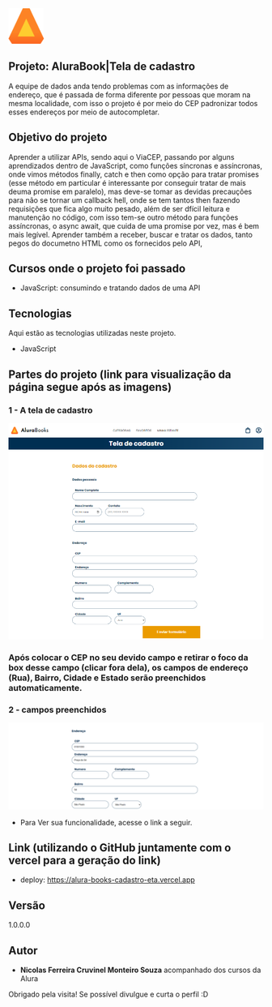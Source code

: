 <img src="https://github.com/NicolasFCruvinel/Trilha_Full_Stack/blob/main/Front-End/2.JavaScript%20para%20front%20end/AluraBook/img/Logo.svg" width="70px"/>

## Projeto: AluraBook|Tela de cadastro

A equipe de dados anda tendo problemas com as informações de endereço, que é passada de forma diferente por pessoas que moram na mesma localidade, com isso o projeto é por meio do CEP padronizar todos esses endereços por meio de autocompletar.

## Objetivo do projeto

Aprender a utilizar APIs, sendo aqui o ViaCEP, passando por alguns aprendizados dentro de JavaScript, como funções síncronas e assíncronas, onde vimos métodos finally, catch e then como opção para tratar promises (esse método em particular é interessante por conseguir tratar de mais deuma promise em paralelo), mas deve-se tomar as devidas precauções para não se tornar um callback hell, onde se tem tantos then fazendo requisições que fica algo muito pesado, além de ser dfícil leitura e manutenção no código, com isso tem-se outro método para funções assíncronas, o async await, que cuida de uma promise por vez, mas é bem mais legível. Aprender também a receber, buscar e tratar os dados, tanto pegos do documetno HTML como os fornecidos pelo API,

## Cursos onde o projeto foi passado

* JavaScript: consumindo e tratando dados de uma API

## Tecnologias

Aqui estão as tecnologias utilizadas neste projeto.

* JavaScript


## Partes do projeto (link para visualização da página segue após as imagens)

### 1 - A tela de cadastro
![Tela](https://github.com/NicolasFCruvinel/Trilha_Full_Stack/blob/main/Front-End/2.JavaScript%20para%20front%20end/AluraBook/img/img_README/Tela%20de%20cadastro.png)

### Após colocar o CEP no seu devido campo e retirar o foco da box desse campo (clicar fora dela), os campos de endereço (Rua), Bairro, Cidade e Estado serão preenchidos automaticamente.

### 2 - campos preenchidos

![camposPreenchidos](https://github.com/NicolasFCruvinel/Trilha_Full_Stack/blob/main/Front-End/2.JavaScript%20para%20front%20end/AluraBook/img/img_README/campo%20preenchido.png)

* Para Ver sua funcionalidade, acesse o link a seguir.

## Link (utilizando o GitHub juntamente com o vercel para a geração do link)
  - deploy: https://alura-books-cadastro-eta.vercel.app


  ## Versão

  1.0.0.0


  ## Autor

  * **Nicolas Ferreira Cruvinel Monteiro Souza** acompanhado dos cursos da Alura 

 Obrigado pela visita! Se possível divulgue e curta o perfil :D
